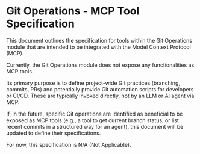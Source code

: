 # Git Operations - MCP Tool Specification

This document outlines the specification for tools within the Git Operations module that are intended to be integrated with the Model Context Protocol (MCP).

Currently, the Git Operations module does not expose any functionalities as MCP tools.

Its primary purpose is to define project-wide Git practices (branching, commits, PRs) and potentially provide Git automation scripts for developers or CI/CD. These are typically invoked directly, not by an LLM or AI agent via MCP.

If, in the future, specific Git operations are identified as beneficial to be exposed as MCP tools (e.g., a tool to get current branch status, or list recent commits in a structured way for an agent), this document will be updated to define their specifications.

For now, this specification is N/A (Not Applicable). 